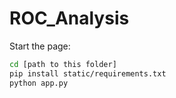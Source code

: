 # ROC_Analysis

Start the page:

```bash
cd [path to this folder]
pip install static/requirements.txt
python app.py
```
